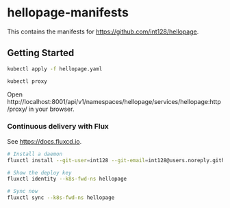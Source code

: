 # hellopage-manifests

This contains the manifests for https://github.com/int128/hellopage.


## Getting Started

```sh
kubectl apply -f hellopage.yaml
```

```sh
kubectl proxy
```

Open http://localhost:8001/api/v1/namespaces/hellopage/services/hellopage:http/proxy/ in your browser.


### Continuous delivery with Flux

See https://docs.fluxcd.io.

```sh
# Install a daemon
fluxctl install --git-user=int128 --git-email=int128@users.noreply.github.com --git-url=git@github.com:int128/hellopage-manifests --namespace=hellopage | kubectl apply -f -

# Show the deploy key
fluxctl identity --k8s-fwd-ns hellopage

# Sync now
fluxctl sync --k8s-fwd-ns hellopage
```
